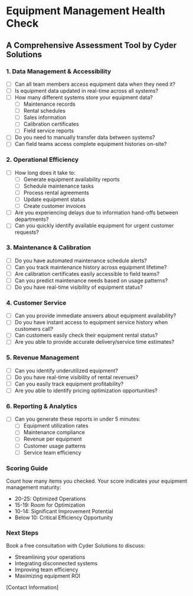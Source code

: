 # Equipment Management Health Check
## A Comprehensive Assessment Tool by Cyder Solutions

### 1. Data Management & Accessibility
- [ ] Can all team members access equipment data when they need it?
- [ ] Is equipment data updated in real-time across all systems?
- [ ] How many different systems store your equipment data?
  - [ ] Maintenance records
  - [ ] Rental schedules
  - [ ] Sales information
  - [ ] Calibration certificates
  - [ ] Field service reports
- [ ] Do you need to manually transfer data between systems?
- [ ] Can field teams access complete equipment histories on-site?

### 2. Operational Efficiency
- [ ] How long does it take to:
  - [ ] Generate equipment availability reports
  - [ ] Schedule maintenance tasks
  - [ ] Process rental agreements
  - [ ] Update equipment status
  - [ ] Create customer invoices
- [ ] Are you experiencing delays due to information hand-offs between departments?
- [ ] Can you quickly identify available equipment for urgent customer requests?

### 3. Maintenance & Calibration
- [ ] Do you have automated maintenance schedule alerts?
- [ ] Can you track maintenance history across equipment lifetime?
- [ ] Are calibration certificates easily accessible to field teams?
- [ ] Can you predict maintenance needs based on usage patterns?
- [ ] Do you have real-time visibility of equipment status?

### 4. Customer Service
- [ ] Can you provide immediate answers about equipment availability?
- [ ] Do you have instant access to equipment service history when customers call?
- [ ] Can customers easily check their equipment rental status?
- [ ] Are you able to provide accurate delivery/service time estimates?

### 5. Revenue Management
- [ ] Can you identify underutilized equipment?
- [ ] Do you have real-time visibility of rental revenues?
- [ ] Can you easily track equipment profitability?
- [ ] Are you able to identify pricing optimization opportunities?

### 6. Reporting & Analytics
- [ ] Can you generate these reports in under 5 minutes:
  - [ ] Equipment utilization rates
  - [ ] Maintenance compliance
  - [ ] Revenue per equipment
  - [ ] Customer usage patterns
  - [ ] Service team efficiency

### Scoring Guide
Count how many items you checked. Your score indicates your equipment management maturity:
- 20-25: Optimized Operations
- 15-19: Room for Optimization
- 10-14: Significant Improvement Potential
- Below 10: Critical Efficiency Opportunity

### Next Steps
Book a free consultation with Cyder Solutions to discuss:
- Streamlining your operations
- Integrating disconnected systems
- Improving team efficiency
- Maximizing equipment ROI

[Contact Information]
